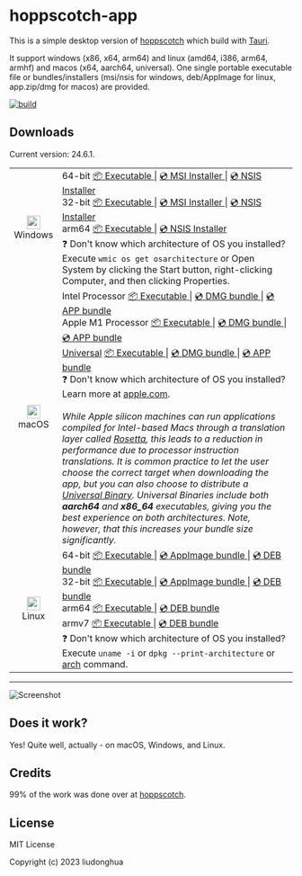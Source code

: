 # hoppscotch-app 

This is a simple desktop version of [hoppscotch](https://github.com/hoppscotch/hoppscotch) which build with [Tauri](https://tauri.studio/).

It support windows (x86, x64, arm64) and linux (amd64, i386, arm64, armhf) and macos (x64, aarch64, universal). One single portable executable file or bundles/installers (msi/nsis for windows, deb/AppImage for linux, app.zip/dmg for macos) are provided.

[![build](https://github.com/liudonghua123/hoppscotch-app/actions/workflows/build.yml/badge.svg)](https://github.com/liudonghua123/hoppscotch-app/actions/workflows/build.yml)

## Downloads

Current version: 24.6.1.

<table class="is-fullwidth">
</thead>
<tbody>
</tbody>
  <tr>
    <td align="center">
      <img src="./.github/images/windows.png" width="24"><br />
      Windows
    </td>
    <td>
      <span>64-bit</span>
      <a href="https://github.com/liudonghua123/hoppscotch-app/releases/latest/download/hoppscotch-app-windows-24.6.1_x64.exe">
        📦 Executable
      </a> |
      <a href="https://github.com/liudonghua123/hoppscotch-app/releases/latest/download/hoppscotch-app-windows-24.6.1_x64.msi">
        💿 MSI Installer
      </a> |
      <a href="https://github.com/liudonghua123/hoppscotch-app/releases/latest/download/hoppscotch-app-windows-24.6.1_x64-setup.exe">
        💿 NSIS Installer
      </a><br />
      <span>32-bit</span>
      <a href="https://github.com/liudonghua123/hoppscotch-app/releases/latest/download/hoppscotch-app-windows-24.6.1_x86.exe">
        📦 Executable
      </a> |
      <a href="https://github.com/liudonghua123/hoppscotch-app/releases/latest/download/hoppscotch-app-windows-24.6.1_x86.msi">
        💿 MSI Installer
      </a> |
      <a href="https://github.com/liudonghua123/hoppscotch-app/releases/latest/download/hoppscotch-app-windows-24.6.1_x86-setup.exe">
        💿 NSIS Installer
      </a><br />
      <span>arm64</span>
      <a href="https://github.com/liudonghua123/hoppscotch-app/releases/latest/download/hoppscotch-app-windows-24.6.1_arm64.exe">
        📦 Executable
      </a> |
      <a href="https://github.com/liudonghua123/hoppscotch-app/releases/latest/download/hoppscotch-app-windows-24.6.1_arm64-setup.exe">
        💿 NSIS Installer
      </a><br />
      <span>
        ❓ Don't know which architecture of OS you installed? Execute <code>wmic os get osarchitecture</code> or Open System by clicking the Start button, right-clicking Computer, and then clicking Properties.
      </span>
    </td>
  </tr>
  <tr>
    <td align="center">
      <img src="./.github/images/macos.png" width="24"><br />
      macOS
    </td>
    <td>
      <span>Intel Processor</span>
      <a href="https://github.com/liudonghua123/hoppscotch-app/releases/latest/download/hoppscotch-app-macos-24.6.1_x64">
        📦 Executable
      </a> |
      <a href="https://github.com/liudonghua123/hoppscotch-app/releases/latest/download/hoppscotch-app-macos-24.6.1_x64.dmg">
        💿 DMG bundle
      </a> |
      <a href="https://github.com/liudonghua123/hoppscotch-app/releases/latest/download/hoppscotch-app-macos-24.6.1_x64.app.zip">
        💿 APP bundle
      </a><br />
      <span>Apple M1 Processor</span>
      <a href="https://github.com/liudonghua123/hoppscotch-app/releases/latest/download/hoppscotch-app-macos-24.6.1_aarch64">
        📦 Executable
      </a> |
      <a href="https://github.com/liudonghua123/hoppscotch-app/releases/latest/download/hoppscotch-app-macos-24.6.1_aarch64.dmg">
        💿 DMG bundle
      </a> |
      <a href="https://github.com/liudonghua123/hoppscotch-app/releases/latest/download/hoppscotch-app-macos-24.6.1_aarch64.app.zip">
        💿 APP bundle
      </a><br />
      <span><a href="https://developer.apple.com/documentation/apple-silicon/building-a-universal-macos-binary">Universal</a></span>
      <a href="https://github.com/liudonghua123/hoppscotch-app/releases/latest/download/hoppscotch-app-macos-24.6.1_universal">
        📦 Executable
      </a> |
      <a href="https://github.com/liudonghua123/hoppscotch-app/releases/latest/download/hoppscotch-app-macos-24.6.1_universal.dmg">
        💿 DMG bundle
      </a> |
      <a href="https://github.com/liudonghua123/hoppscotch-app/releases/latest/download/hoppscotch-app-macos-24.6.1_universal.app.zip">
        💿 APP bundle
      </a><br />
      <span>
        ❓ Don't know which architecture of OS you installed? Learn more at <a href="https://support.apple.com/en-us/HT211814">apple.com</a>.
      </span><br />
      <br />
      <i>
      While Apple silicon machines can run applications compiled for Intel-based Macs through a translation layer called <a href="https://support.apple.com/en-gb/HT211861">Rosetta</a>, this leads to a reduction in performance due to processor instruction translations. It is common practice to let the user choose the correct target when downloading the app, but you can also choose to distribute a <a href="https://developer.apple.com/documentation/apple-silicon/building-a-universal-macos-binary">Universal Binary</a>. Universal Binaries include both <b>aarch64</b> and <b>x86_64</b> executables, giving you the best experience on both architectures. Note, however, that this increases your bundle size significantly.
      </i>
    </td>
  </tr>
  <tr>
    <td align="center">
      <img src="./.github/images/linux.png" width="24"><br />
      Linux
    </td>
    <td>
      <span>64-bit</span>
      <a href="https://github.com/liudonghua123/hoppscotch-app/releases/latest/download/hoppscotch-app-linux-24.6.1_amd64">
        📦 Executable
      </a> |
      <a href="https://github.com/liudonghua123/hoppscotch-app/releases/latest/download/hoppscotch-app-linux-24.6.1_amd64.AppImage">
        💿 AppImage bundle
      </a> |
      <a href="https://github.com/liudonghua123/hoppscotch-app/releases/latest/download/hoppscotch-app-linux-24.6.1_amd64.deb">
        💿 DEB bundle
      </a><br />
      <span>32-bit</span>
      <a href="https://github.com/liudonghua123/hoppscotch-app/releases/latest/download/hoppscotch-app-linux-24.6.1_i386">
        📦 Executable
      </a> |
      <a href="https://github.com/liudonghua123/hoppscotch-app/releases/latest/download/hoppscotch-app-linux-24.6.1_i386.AppImage">
        💿 AppImage bundle
      </a> |
      <a href="https://github.com/liudonghua123/hoppscotch-app/releases/latest/download/hoppscotch-app-linux-24.6.1_i386.deb">
        💿 DEB bundle
      </a><br />
      <span>arm64</span>
      <a href="https://github.com/liudonghua123/hoppscotch-app/releases/latest/download/hoppscotch-app-linux-24.6.1_arm64">
        📦 Executable
      </a> |
      <a href="https://github.com/liudonghua123/hoppscotch-app/releases/latest/download/hoppscotch-app-linux-24.6.1_arm64.deb">
        💿 DEB bundle
      </a><br />
      <span>armv7</span>
      <a href="https://github.com/liudonghua123/hoppscotch-app/releases/latest/download/hoppscotch-app-linux-24.6.1_armhf">
        📦 Executable
      </a> |
      <a href="https://github.com/liudonghua123/hoppscotch-app/releases/latest/download/hoppscotch-app-linux-24.6.1_armhf.deb">
        💿 DEB bundle
      </a><br />
      <span>
        ❓ Don't know which architecture of OS you installed? Execute <code>uname -i</code> or <code>dpkg --print-architecture</code> or <a href="https://www.man7.org/linux/man-pages/man1/arch.1.html">arch</a> command.
      </span>
    </td>
  </tr>
</table>

<hr />

![Screenshot](./.github/images/preview.png)

## Does it work?

Yes! Quite well, actually - on macOS, Windows, and Linux.

## Credits

99% of the work was done over at [hoppscotch](https://github.com/hoppscotch/hoppscotch).

## License

MIT License

Copyright (c) 2023 liudonghua
